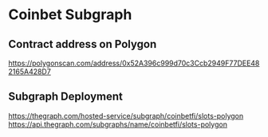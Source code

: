 # Coinbet Subgraph

## Contract address on Polygon

https://polygonscan.com/address/0x52A396c999d70c3Ccb2949F77DEE482165A428D7

## Subgraph Deployment

https://thegraph.com/hosted-service/subgraph/coinbetfi/slots-polygon
https://api.thegraph.com/subgraphs/name/coinbetfi/slots-polygon